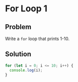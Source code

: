 # For Loop 1


## Problem

Write a `for` loop that prints 1-10.


## Solution

```js
for (let i = 0; i <= 10; i++) {
  console.log(i);
}
```
